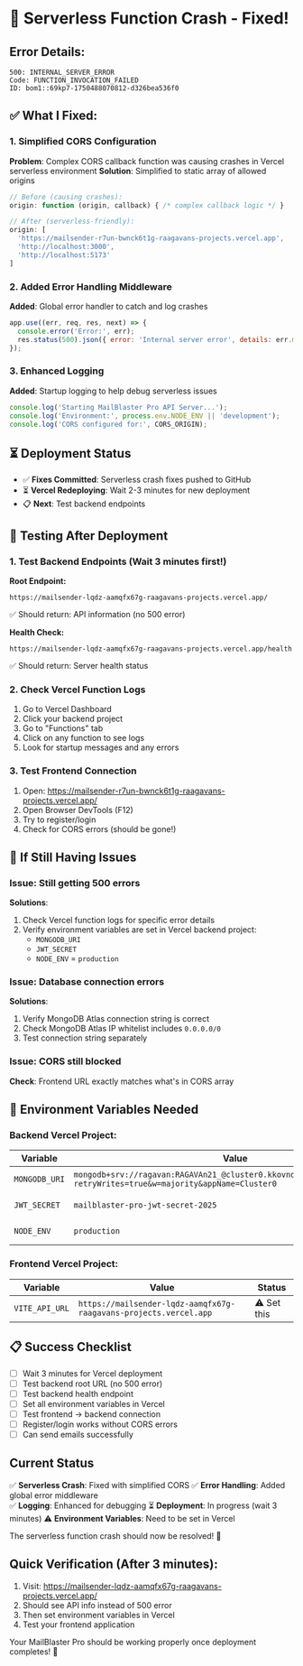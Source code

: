 # 🚨 Serverless Function Crash - Fixed!

## Error Details:
```
500: INTERNAL_SERVER_ERROR
Code: FUNCTION_INVOCATION_FAILED
ID: bom1::69kp7-1750488070812-d326bea536f0
```

## ✅ What I Fixed:

### 1. Simplified CORS Configuration
**Problem**: Complex CORS callback function was causing crashes in Vercel serverless environment
**Solution**: Simplified to static array of allowed origins

```javascript
// Before (causing crashes):
origin: function (origin, callback) { /* complex callback logic */ }

// After (serverless-friendly):
origin: [
  'https://mailsender-r7un-bwnck6t1g-raagavans-projects.vercel.app',
  'http://localhost:3000', 
  'http://localhost:5173'
]
```

### 2. Added Error Handling Middleware
**Added**: Global error handler to catch and log crashes
```javascript
app.use((err, req, res, next) => {
  console.error('Error:', err);
  res.status(500).json({ error: 'Internal server error', details: err.message });
});
```

### 3. Enhanced Logging
**Added**: Startup logging to help debug serverless issues
```javascript
console.log('Starting MailBlaster Pro API Server...');
console.log('Environment:', process.env.NODE_ENV || 'development');
console.log('CORS configured for:', CORS_ORIGIN);
```

## ⏳ Deployment Status
- ✅ **Fixes Committed**: Serverless crash fixes pushed to GitHub
- ⏳ **Vercel Redeploying**: Wait 2-3 minutes for new deployment
- 📋 **Next**: Test backend endpoints

## 🧪 Testing After Deployment

### 1. Test Backend Endpoints (Wait 3 minutes first!)

**Root Endpoint:**
```
https://mailsender-lqdz-aamqfx67g-raagavans-projects.vercel.app/
```
✅ Should return: API information (no 500 error)

**Health Check:**
```
https://mailsender-lqdz-aamqfx67g-raagavans-projects.vercel.app/health
```
✅ Should return: Server health status

### 2. Check Vercel Function Logs
1. Go to Vercel Dashboard
2. Click your backend project
3. Go to "Functions" tab
4. Click on any function to see logs
5. Look for startup messages and any errors

### 3. Test Frontend Connection
1. Open: https://mailsender-r7un-bwnck6t1g-raagavans-projects.vercel.app/
2. Open Browser DevTools (F12)
3. Try to register/login
4. Check for CORS errors (should be gone!)

## 🔧 If Still Having Issues

### Issue: Still getting 500 errors
**Solutions**:
1. Check Vercel function logs for specific error details
2. Verify environment variables are set in Vercel backend project:
   - `MONGODB_URI`
   - `JWT_SECRET` 
   - `NODE_ENV` = `production`

### Issue: Database connection errors
**Solutions**:
1. Verify MongoDB Atlas connection string is correct
2. Check MongoDB Atlas IP whitelist includes `0.0.0.0/0`
3. Test connection string separately

### Issue: CORS still blocked
**Check**: Frontend URL exactly matches what's in CORS array

## 🎯 Environment Variables Needed

### Backend Vercel Project:
| Variable | Value | Status |
|----------|-------|--------|
| `MONGODB_URI` | `mongodb+srv://ragavan:RAGAVAn21_@cluster0.kkovndt.mongodb.net/passkey?retryWrites=true&w=majority&appName=Cluster0` | ⚠️ Set this |
| `JWT_SECRET` | `mailblaster-pro-jwt-secret-2025` | ⚠️ Set this |
| `NODE_ENV` | `production` | ⚠️ Set this |

### Frontend Vercel Project:
| Variable | Value | Status |
|----------|-------|--------|
| `VITE_API_URL` | `https://mailsender-lqdz-aamqfx67g-raagavans-projects.vercel.app` | ⚠️ Set this |

## 📋 Success Checklist

- [ ] Wait 3 minutes for Vercel deployment
- [ ] Test backend root URL (no 500 error)
- [ ] Test backend health endpoint  
- [ ] Set all environment variables in Vercel
- [ ] Test frontend → backend connection
- [ ] Register/login works without CORS errors
- [ ] Can send emails successfully

## Current Status

✅ **Serverless Crash**: Fixed with simplified CORS
✅ **Error Handling**: Added global error middleware  
✅ **Logging**: Enhanced for debugging
⏳ **Deployment**: In progress (wait 3 minutes)
⚠️ **Environment Variables**: Need to be set in Vercel

The serverless function crash should now be resolved! 🚀

## Quick Verification (After 3 minutes):
1. Visit: https://mailsender-lqdz-aamqfx67g-raagavans-projects.vercel.app/
2. Should see API info instead of 500 error
3. Then set environment variables in Vercel
4. Test your frontend application

Your MailBlaster Pro should be working properly once deployment completes! 🎉
